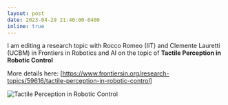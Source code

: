 ```yaml
---
layout: post
date: 2023-04-29 21:40:00-0400
inline: true
---
```


I am editing a research topic with Rocco Romeo (IIT) and Clemente Lauretti (UCBM) in Frontiers in Robotics and AI on the topic of **Tactile Perception in Robotic Control**

More details here: [https://www.frontiersin.org/research-topics/59616/tactile-perception-in-robotic-control]

![Tactile Perception in Robotic Control](https://www.frontiersin.org/files/special%20topics/59616/thumb_400.jpg)
